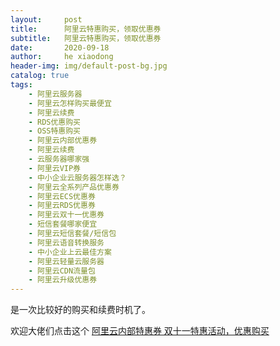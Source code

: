 ```yaml
---
layout:     post
title:      阿里云特惠购买，领取优惠券
subtitle:   阿里云特惠购买，领取优惠券
date:       2020-09-18
author:     he xiaodong
header-img: img/default-post-bg.jpg
catalog: true
tags:
    - 阿里云服务器
    - 阿里云怎样购买最便宜
    - 阿里云续费
    - RDS优惠购买
    - OSS特惠购买
    - 阿里云内部优惠券
    - 阿里云续费
    - 云服务器哪家强
    - 阿里云VIP券
    - 中小企业云服务器怎样选？
    - 阿里云全系列产品优惠券
    - 阿里云ECS优惠券
    - 阿里云RDS优惠券
    - 阿里云双十一优惠券
    - 短信套餐哪家便宜
    - 阿里云短信套餐/短信包
    - 阿里云语音转换服务
    - 中小企业上云最佳方案
    - 阿里云轻量云服务器
    - 阿里云CDN流量包
    - 阿里云升级优惠券
---
```



是一次比较好的购买和续费时机了。

欢迎大佬们点击这个 [阿里云内部特惠券 双十一特惠活动，优惠购买](https://www.aliyun.com/minisite/goods?userCode=0amqgcs9)